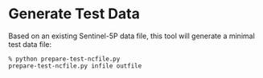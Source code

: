Generate Test Data
==================

Based on an existing Sentinel-5P data file, this tool will generate a minimal
test data file:

    % python prepare-test-ncfile.py
    prepare-test-ncfile.py infile outfile
